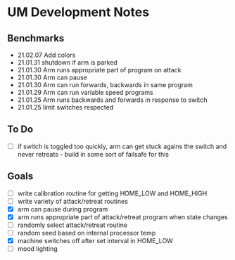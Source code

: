# UM Development Notes

## Benchmarks
* 21.02.07 Add colors
* 21.01.31 shutdown if arm is parked
* 21.01.30 Arm runs appropriate part of program on attack
* 21.01.30 Arm can pause
* 21.01.30 Arm can run forwards, backwards in same program
* 21.01.29 Arm can run variable speed programs
* 21.01.25 Arm runs backwards and forwards in response to switch
* 21.01.25 limit switches respected 

## To Do
- [ ] if switch is toggled too quickly, arm can get stuck agains the switch and never retreats - build in some sort of failsafe for this

## Goals
- [ ] write calibration routine for getting HOME_LOW and HOME_HIGH
- [ ] write variety of attack/retreat routines
- [x] arm can pause during program
- [x] arm runs appropriate part of attack/retreat program when state changes
- [ ] randomly select attack/retreat routine
- [ ] random seed based on internal processor temp
- [x] machine switches off after set interval in HOME_LOW
- [ ] mood lighting
